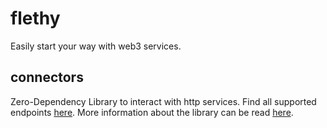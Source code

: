 # flethy

Easily start your way with web3 services.

## connectors

Zero-Dependency Library to interact with http services. Find all supported endpoints [here](./docs/README.md). More information about the library can be read [here](./packages/connectors/README.md).
